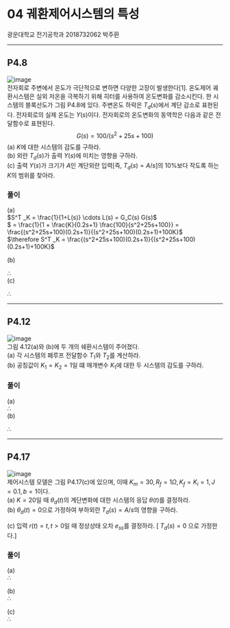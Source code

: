 # 04 궤환제어시스템의 특성  
광운대학교 전기공학과 2018732062 박주환  

---  
## P4.8  
![image](https://github.com/juhwan98/Control-Engineering/assets/113814473/f2c875f1-2dc3-4240-93db-bdb20f97b30e)  
전자회로 주변에서 온도가 극단적으로 변하면 다양한 고장이 발생한다[1]. 
온도제어 궤환시스템은 실외 저온을 극복하기 위해 히터를 사용하여 온도변화를 감소시킨다. 
한 시스템의 블록선도가 그림 P4.8에 있다. 
주변온도 하락은 $T_d(s)$에서 계단 감소로 표현된다. 
전자회로의 실제 온도는 $Y(s)$이다. 
전자회로의 온도변화의 동역학은 다음과 같은 전달함수로 표현된다.  
$$G(s) = 100/(s^2 + 25s + 100)$$
(a) $K$에 대한 시스템의 감도를 구하라.  
(b) 외란 $T_d(s)$가 출력 $Y(s)$에 미치는 영향을 구하라.  
(c) 출력 $Y(s)$가 크기가 $A$인 계단외란 입력[즉, $T_d(s)=A/s$]의 10%보다 작도록 하는 $K$의 범위를 찾아라.  

### 풀이  
(a)  
$S^T _K = \frac{1}{1+L(s)} \cdots L(s) = G_C(s) G(s)$  
$ = \frac{1}{1 + \frac{K}{0.2s+1} \frac{100}{s^2+25s+100}} = \frac{(s^2+25s+100)(0.2s+1)}{(s^2+25s+100)(0.2s+1)+100K}$  
$\therefore S^T _K = \frac{(s^2+25s+100)(0.2s+1)}{(s^2+25s+100)(0.2s+1)+100K}$  

(b)  

$\therefore$  
(c)  

$\therefore$  

---
## P4.12  
![image](https://github.com/juhwan98/Control-Engineering/assets/113814473/a56c2e73-af3c-4750-8003-dbbb1728e1b6)  
그림 4.12(a)와 (b)에 두 개의 쉐환시스템이 주어졌다.  
(a) 각 시스템의 폐루프 전달함수 $T_1$와 $T_2$를 계산하라.  
(b) 공칭값이 $K_1 = K_2 = 1$일 떄 매개변수 $K_1$에 대한 두 시스템의 감도를 구하라.  

### 풀이  
(a)  
$\therefore$  
(b)

$\therefore$

---
## P4.17  
![image](https://github.com/juhwan98/Control-Engineering/assets/113814473/cbd58c1e-ff87-4526-aed5-159ce22f526f)  
제어시스템 모델은 그림 P4.17(c)에 있으며, 이때 $K_m=30, R_f = 1 \Omega , K_f = K_i = 1, J = 0.1, b = 1$이다.  
(a) $K=20$일 때 $\theta _d(t)$의 계단변화에 대한 시스템의 응답 $\theta (t)$를 결정하라.  
(b) $\theta _d(t) = 0$으로 가정하여 부하외란 $T_d(s) = A/s$의 영향을 구하라.  

(c) 입력 $r(t) = t, t > 0$일 때 정상상태 오차 $e_{ss}$를 결정하라. [ $T_d(s) = 0$ 으로 가정한다.]  

### 풀이
(a)  
$\therefore$  

(b)  
$\therefore$  

(c)  
$\therefore$  
